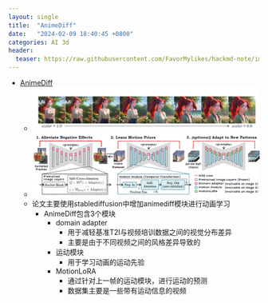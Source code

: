 ```yaml
---
layout: single
title:  "AnimeDiff"
date:   "2024-02-09 18:40:45 +0800"
categories: AI 3d
header:
  teaser: https://raw.githubusercontent.com/FavorMylikes/hackmd-note/img/img20240209184118.png
---
```





- [AnimeDiff](https://arxiv.org/abs/2307.04725)
  - <img src="https://raw.githubusercontent.com/FavorMylikes/hackmd-note/img/img20240209184118.png" alt="20240209184139">
  - <img src="https://raw.githubusercontent.com/FavorMylikes/hackmd-note/img/img20240209184139.png" alt="20240209184139"/>
  - 论文主要使用stablediffusion中增加animediff模块进行动画学习
    - AnimeDiff包含3个模块
      - domain adapter
        - 用于减轻基准T2I与视频培训数据之间的视觉分布差异
        - 主要是由于不同视频之间的风格差异导致的
      - 运动模块
        - 用于学习动画的运动先验
      - MotionLoRA
        - 通过针对上一帧的运动模块，进行运动的预测
        - 数据集主要是一些带有运动信息的视频